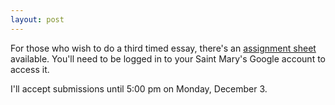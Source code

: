 ```yaml
---
layout: post
---
```


For those who wish to do a third timed essay, there's an [assignment sheet](https://docs.google.com/document/d/1jnda9jRlVeTNvYr4lNTYU6K5hWElqwcaFO2p-RQoHvA/edit?usp=sharing) available. You'll need to be logged in to your Saint Mary's Google account to access it.

I'll accept submissions until 5:00 pm on Monday, December 3.